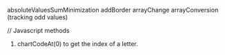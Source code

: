 absoluteValuesSumMinimization
addBorder
arrayChange
arrayConversion (tracking odd values)





// Javascript methods
1. chartCodeAt(0) to get the index of a letter.